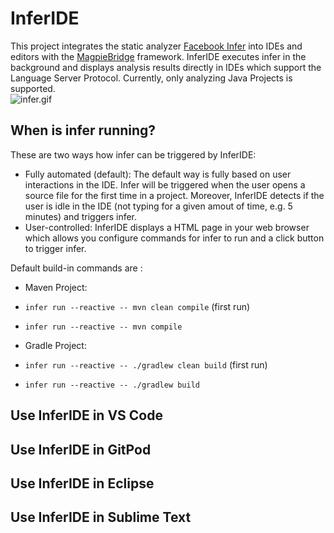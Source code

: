 # InferIDE
This project integrates the static analyzer [Facebook Infer](https://github.com/facebook/infer) into IDEs and editors with the [MagpieBridge](https://github.com/MagpieBridge/MagpieBridge) framework.
InferIDE executes infer in the background and displays analysis results directly in IDEs which support the Language Server Protocol.
Currently, only analyzing Java Projects is supported.  
![infer.gif](https://github.com/MagpieBridge/InferIDE/blob/master/doc/infer.gif)

## When is infer running?
These are two ways how infer can be triggered by InferIDE:
- Fully automated (default): The default way is fully based on user interactions in the IDE. Infer will be triggered when the user opens a source file for the first time in a project. Moreover, InferIDE detects if the user is idle in the IDE (not typing for a given amout of time, e.g. 5 minutes) and triggers infer. 
- User-controlled: InferIDE displays a HTML page in your web browser which allows you configure commands for infer to run and a click button to trigger infer.

Default build-in commands are :
- Maven Project:
 - `infer run --reactive -- mvn clean compile` (first run)
 - `infer run --reactive -- mvn compile`

- Gradle Project: 
 - `infer run --reactive -- ./gradlew clean build` (first run)
 - `infer run --reactive -- ./gradlew build`
 
## Use InferIDE in VS Code

## Use InferIDE in GitPod

## Use InferIDE in Eclipse

## Use InferIDE in Sublime Text
